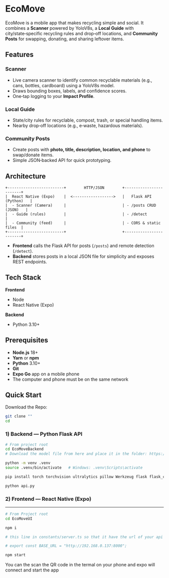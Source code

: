 # EcoMove

EcoMove is a mobile app that makes recycling simple and social. It combines a **Scanner** powered by YoloV8s, a **Local Guide** with city/state‑specific recycling rules and drop‑off locations, and **Community Posts** for swapping, donating, and sharing leftover items.

## Features

### Scanner

* Live camera scanner to identify common recyclable materials (e.g., cans, bottles, cardboard) using a YoloV8s model.
* Draws bounding boxes, labels, and confidence scores.
* One‑tap logging to your **Impact Profile**.

### Local Guide

* State/city rules for recyclable, compost, trash, or special handling items.
* Nearby drop‑off locations (e.g., e‑waste, hazardous materials).

### Community Posts

* Create posts with **photo, title, description, location, and phone** to swap/donate items.
* Simple JSON‑backed API for quick prototyping.


## Architecture

```
+-------------------------+        HTTP/JSON        +------------------------+
|  React Native (Expo)    |  <------------------>   |   Flask API (Python)   |
|  - Scanner (Camera)     |                         | - /posts CRUD (JSON)   |
|  - Guide (rules)        |                         | - /detect              |
|  - Community (feed)     |                         | - CORS & static files  |
+-------------------------+                         +------------------------+
```

* **Frontend** calls the Flask API for posts (`/posts`) and remote detection (`/detect`).
* **Backend** stores posts in a local JSON file for simplicity and exposes REST endpoints.

## Tech Stack

**Frontend**
* Node
* React Native (Expo)

**Backend**

* Python 3.10+

## Prerequisites

* **Node.js** 18+
* **Yarn** or **npm**
* **Python** 3.10+
* **Git**
* **Expo Go** app on a mobile phone
* The computer and phone must be on the same network


## Quick Start
Download the Repo: 
```bash
git clone ""
cd 
```
### 1) Backend — Python Flask API

```bash
# From project root
cd EcoMoveBackend
# Download the model file from here and place it in the folder: https://github.com/jeremy-rico/litter-detection/blob/master/runs/detect/train/yolov8s_100epochs/weights/best.pt 

python -m venv .venv
source .venv/bin/activate   # Windows: .venv\Scripts\activate

pip install torch torchvision ultralytics pillow Werkzeug flask flask_cors

python api.py

```

### 2) Frontend — React Native (Expo)
---

```bash
# From Project root
cd EcoMoveUI

npm i    

# this line in constants/server.ts so that it have the url of your api from above

# export const BASE_URL = "http://192.168.0.137:8000";

npm start
```
You can the scan the QR code in the termal on your phone and expo will connect and start the app

